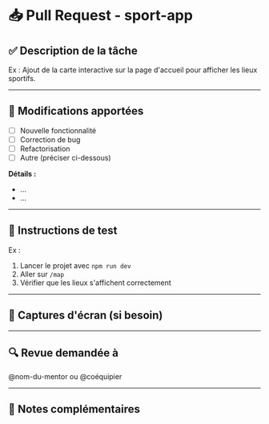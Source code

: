 # 📥 Pull Request - sport-app

## ✅ Description de la tâche

<!-- Décris clairement ce que fait cette PR -->
Ex : Ajout de la carte interactive sur la page d'accueil pour afficher les lieux sportifs.

---

## 🔧 Modifications apportées

- [ ] Nouvelle fonctionnalité
- [ ] Correction de bug
- [ ] Refactorisation
- [ ] Autre (préciser ci-dessous)

**Détails :**
- ...
- ...

---

## 🧪 Instructions de test

<!-- Indique comment tester ta branche -->
Ex :
1. Lancer le projet avec `npm run dev`
2. Aller sur `/map`
3. Vérifier que les lieux s'affichent correctement

---

## 📸 Captures d'écran (si besoin)

<!-- Ajoute ici des captures ou GIFs de la fonctionnalité -->

---

## 🔍 Revue demandée à

@nom-du-mentor ou @coéquipier

---

## 📝 Notes complémentaires

<!-- Infos techniques, points à discuter, TODO, etc. -->
